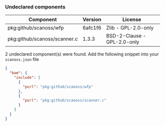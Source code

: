 ### Undeclared components
 | Component | Version | License | 
 | - | - | - | 
 | pkg:github/scanoss/wfp | 6afc1f6 | Zlib - GPL-2.0-only | 
 | pkg:github/scanoss/scanner.c | 1.3.3 | BSD-2-Clause - GPL-2.0-only | 


2 undeclared component(s) were found.
Add the following snippet into your `scanoss.json` file

```json
{
  "bom": {
    "include": [
      {
        "purl": "pkg:github/scanoss/wfp"
      },
      {
        "purl": "pkg:github/scanoss/scanner.c"
      }
    ]
  }
}
```

